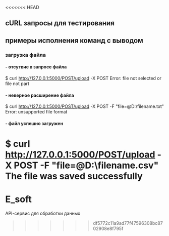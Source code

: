 <<<<<<< HEAD
## cURL  запросы для тестирования

## примеры исполнения команд с выводом
### загрузка файла
#### - отсутвие в запросе файла
$ curl  http://127.0.0.1:5000/POST/upload -X POST
Error: file not selected or file not part

#### - неверное расширение файла
$ curl http://127.0.0.1:5000/POST/upload -X POST -F "file=@D:\filename.txt"
Error: unsupported file format

#### - файл успешно загружен
$ curl http://127.0.0.1:5000/POST/upload -X POST -F "file=@D:\filename.csv"
The file was saved successfully
=======
# E_soft
API-сервис для обработки данных
>>>>>>> df5772c11a9ad77f47596308bc8702908e8f795f
